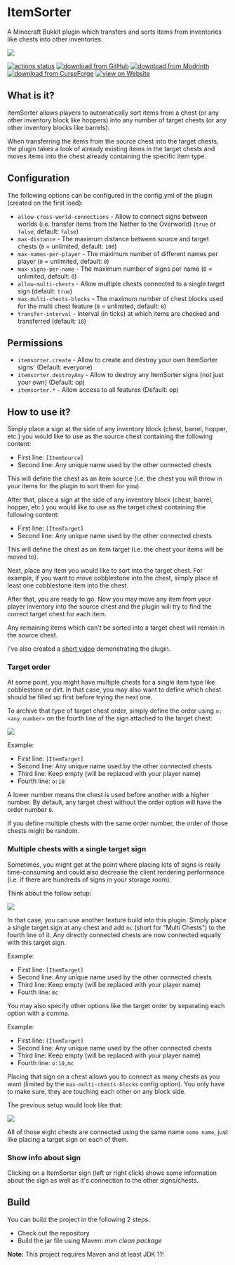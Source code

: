 # ItemSorter

A Minecraft Bukkit plugin which transfers and sorts items from inventories like chests into other inventories.

![](logo.png)

[![actions status](https://github.com/Programie/ItemSorter/actions/workflows/build.yml/badge.svg)](https://github.com/Programie/ItemSorter/actions/workflows/build.yml)
[![download from GitHub](https://img.shields.io/badge/download-Releases-blue?logo=github)](https://github.com/Programie/ItemSorter/releases/latest)
[![download from Modrinth](https://img.shields.io/badge/download-Modrinth-blue?logo=modrinth)](https://modrinth.com/plugin/itemsorter)
[![download from CurseForge](https://img.shields.io/badge/download-CurseForge-blue?logo=curseforge)](https://www.curseforge.com/minecraft/bukkit-plugins/itemsorter)
[![view on Website](https://img.shields.io/badge/view-Website-blue)](https://selfcoders.com/projects/itemsorter)

## What is it?

ItemSorter allows players to automatically sort items from a chest (or any other inventory block like hoppers) into any number of target chests (or any other inventory blocks like barrels).

When transferring the items from the source chest into the target chests, the plugin takes a look of already existing items in the target chests and moves items into the chest already containing the specific item type.

## Configuration

The following options can be configured in the config.yml of the plugin (created on the first load):

* `allow-cross-world-connections` - Allow to connect signs between worlds (i.e. transfer items from the Nether to the Overworld) (`true` or `false`, default: `false`)
* `max-distance` - The maximum distance between source and target chests (`0` = unlimited, default: `100`)
* `max-names-per-player` - The maximum number of different names per player (`0` = unlimited, default: `0`)
* `max-signs-per-name` - The maximum number of signs per name (`0` = unlimited, default: `0`)
* `allow-multi-chests` - Allow multiple chests connected to a single target sign (default: `true`)
* `max-multi-chests-blocks` - The maximum number of chest blocks used for the multi chest feature (`0` = unlimited, default: `0`)
* `transfer-interval` - Interval (in ticks) at which items are checked and transferred (default: `10`)

## Permissions

* `itemsorter.create` - Allow to create and destroy your own ItemSorter signs' (Default: everyone)
* `itemsorter.destroyAny` - Allow to destroy any ItemSorter signs (not just your own) (Default: op)
* `itemsorter.*` - Allow access to all features (Default: op)

## How to use it?

Simply place a sign at the side of any inventory block (chest, barrel, hopper, etc.) you would like to use as the source chest containing the following content:

* First line: `[ItemSource]`
* Second line: Any unique name used by the other connected chests

This will define the chest as an item source (i.e. the chest you will throw in your items for the plugin to sort them for you).

After that, place a sign at the side of any inventory block (chest, barrel, hopper, etc.) you would like to use as the target chest containing the following content:

* First line: `[ItemTarget]`
* Second line: Any unique name used by the other connected chests

This will define the chest as an item target (i.e. the chest your items will be moved to).

Next, place any item you would like to sort into the target chest. For example, if you want to move cobblestone into the chest, simply place at least one cobblestone item into the chest.

After that, you are ready to go. Now you may move any item from your player inventory into the source chest and the plugin will try to find the correct target chest for each item.

Any remaining items which can't be sorted into a target chest will remain in the source chest.

I've also created a [short video](https://www.youtube.com/watch?v=1KBjjMT5_-0) demonstrating the plugin.

### Target order

At some point, you might have multiple chests for a single item type like cobblestone or dirt. In that case, you may also want to define which chest should be filled up first before trying the next one.

To archive that type of target chest order, simply define the order using `o:<any number>` on the fourth line of the sign attached to the target chest:

![](screenshots/target-order.png)

Example:

* First line: `[ItemTarget]`
* Second line: Any unique name used by the other connected chests
* Third line: Keep empty (will be replaced with your player name)
* Fourth line: `o:10`

A lower number means the chest is used before another with a higher number. By default, any target chest without the order option will have the order number `0`.

If you define multiple chests with the same order number, the order of those chests might be random.

### Multiple chests with a single target sign

Sometimes, you might get at the point where placing lots of signs is really time-consuming and could also decrease the client rendering performance (i.e. if there are hundreds of signs in your storage room).

Think about the follow setup:

![](screenshots/multichests-1.png)

In that case, you can use another feature build into this plugin. Simply place a single target sign at any chest and add `mc` (short for "Multi Chests") to the fourth line of it. Any directly connected chests are now connected equally with this target sign.

Example:

* First line: `[ItemTarget]`
* Second line: Any unique name used by the other connected chests
* Third line: Keep empty (will be replaced with your player name)
* Fourth line: `mc`

You may also specify other options like the target order by separating each option with a comma.

Example:

* First line: `[ItemTarget]`
* Second line: Any unique name used by the other connected chests
* Third line: Keep empty (will be replaced with your player name)
* Fourth line: `o:10,mc`

Placing that sign on a chest allows you to connect as many chests as you want (limited by the `max-multi-chests-blocks` config option). You only have to make sure, they are touching each other on any block side.

The previous setup would look like that:

![](screenshots/multichests-2.png)

All of those eight chests are connected using the same name `some name`, just like placing a target sign on each of them.

### Show info about sign

Clicking on a ItemSorter sign (left or right click) shows some information about the sign as well as it's connection to the other signs/chests.

## Build

You can build the project in the following 2 steps:

* Check out the repository
* Build the jar file using Maven: *mvn clean package*

**Note:** This project requires Maven and at least JDK 11!